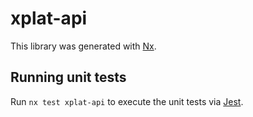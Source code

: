 # xplat-api

This library was generated with [Nx](https://nx.dev).

## Running unit tests

Run `nx test xplat-api` to execute the unit tests via [Jest](https://jestjs.io).
